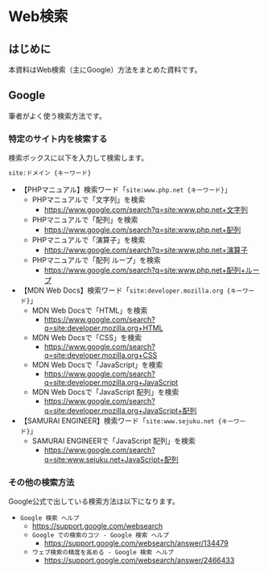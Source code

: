 # Web検索

## はじめに

本資料はWeb検索（主にGoogle）方法をまとめた資料です。

## Google

筆者がよく使う検索方法です。

### 特定のサイト内を検索する

検索ボックスに以下を入力して検索します。

```txt
site:ドメイン {キーワード}
```

- 【PHPマニュアル】検索ワード「`site:www.php.net {キーワード}`」
  - PHPマニュアルで「文字列」を検索
    - <https://www.google.com/search?q=site:www.php.net+文字列>
  - PHPマニュアルで「配列」を検索
    - <https://www.google.com/search?q=site:www.php.net+配列>
  - PHPマニュアルで「演算子」を検索
    - <https://www.google.com/search?q=site:www.php.net+演算子>
  - PHPマニュアルで「配列 ループ」を検索
    - <https://www.google.com/search?q=site:www.php.net+配列+ループ>
- 【MDN Web Docs】検索ワード「`site:developer.mozilla.org {キーワード}`」
  - MDN Web Docsで「HTML」を検索
    - <https://www.google.com/search?q=site:developer.mozilla.org+HTML>
  - MDN Web Docsで「CSS」を検索
    - <https://www.google.com/search?q=site:developer.mozilla.org+CSS>
  - MDN Web Docsで「JavaScript」を検索
    - <https://www.google.com/search?q=site:developer.mozilla.org+JavaScript>
  - MDN Web Docsで「JavaScript 配列」を検索
    - <https://www.google.com/search?q=site:developer.mozilla.org+JavaScript+配列>
- 【SAMURAI ENGINEER】検索ワード「`site:www.sejuku.net {キーワード}`」
  - SAMURAI ENGINEERで「JavaScript 配列」を検索
    - <https://www.google.com/search?q=site:www.sejuku.net+JavaScript+配列>

### その他の検索方法

Google公式で出している検索方法は以下になります。

- `Google 検索 ヘルプ`
  - <https://support.google.com/websearch>
  - `Google での検索のコツ - Google 検索 ヘルプ`
    - <https://support.google.com/websearch/answer/134479>
  - `ウェブ検索の精度を高める - Google 検索 ヘルプ`
    - <https://support.google.com/websearch/answer/2466433>
